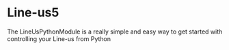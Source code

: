 # Line-us5
The LineUsPythonModule is a really simple and easy way to get started with controlling your Line-us from Python
